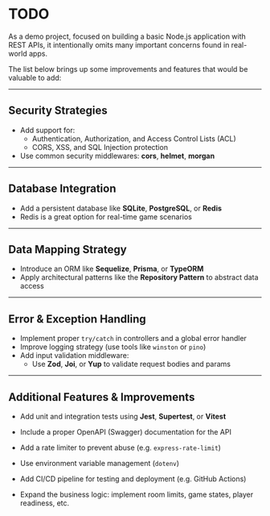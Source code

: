 # TODO

As a demo project, focused on building a basic Node.js application with REST APIs,
it intentionally omits many important concerns found in real-world apps.

The list below brings up some improvements and features that would be valuable to add:

---

## Security Strategies

- Add support for:
  - Authentication, Authorization, and Access Control Lists (ACL)
  - CORS, XSS, and SQL Injection protection
- Use common security middlewares: **cors**, **helmet**, **morgan**

---

## Database Integration

- Add a persistent database like **SQLite**, **PostgreSQL**, or **Redis**
- Redis is a great option for real-time game scenarios

---

## Data Mapping Strategy

- Introduce an ORM like **Sequelize**, **Prisma**, or **TypeORM**
- Apply architectural patterns like the **Repository Pattern** to abstract data access

---

## Error & Exception Handling

- Implement proper `try/catch` in controllers and a global error handler
- Improve logging strategy (use tools like `winston` or `pino`)
- Add input validation middleware:
  - Use **Zod**, **Joi**, or **Yup** to validate request bodies and params

---

## Additional Features & Improvements

- Add unit and integration tests using **Jest**, **Supertest**, or **Vitest**
- Include a proper OpenAPI (Swagger) documentation for the API
- Add a rate limiter to prevent abuse (e.g. `express-rate-limit`)
- Use environment variable management (`dotenv`)
- Add CI/CD pipeline for testing and deployment (e.g. GitHub Actions)

- Expand the business logic: implement room limits, game states, player readiness, etc.